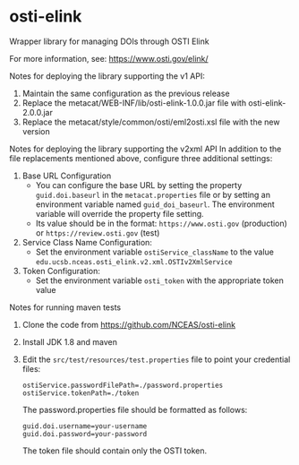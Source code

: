 # osti-elink

Wrapper library for managing DOIs through OSTI Elink

For more information, see: https://www.osti.gov/elink/

Notes for deploying the library supporting the v1 API:
1. Maintain the same configuration as the previous release
2. Replace the metacat/WEB-INF/lib/osti-elink-1.0.0.jar file with osti-elink-2.0.0.jar
3. Replace the metacat/style/common/osti/eml2osti.xsl file with the new version

Notes for deploying the library supporting the v2xml API
In addition to the file replacements mentioned above, configure three additional settings:
1. Base URL Configuration 
    - You can configure the base URL by setting the property `guid.doi.baseurl` in the
      `metacat.properties` file or by setting an environment variable named `guid_doi_baseurl`. The
      environment variable will override the property file setting.
    - Its value should be in the format: `https://www.osti.gov` (production) or `https://review.osti.gov` (test)
2. Service Class Name Configuration:
    - Set the environment variable `ostiService_className` to the value
      `edu.ucsb.nceas.osti_elink.v2.xml.OSTIv2XmlService`
3. Token Configuration:
    - Set the environment variable `osti_token` with the appropriate token value

Notes for running maven tests
1. Clone the code from https://github.com/NCEAS/osti-elink
2. Install JDK 1.8 and maven
3. Edit the `src/test/resources/test.properties` file to point your credential files:
    ```
    ostiService.passwordFilePath=./password.properties
    ostiService.tokenPath=./token
    ```

    The password.properties file should be formatted as follows:
    ```
    guid.doi.username=your-username
    guid.doi.password=your-password
    ```
    The token file should contain only the OSTI token.
